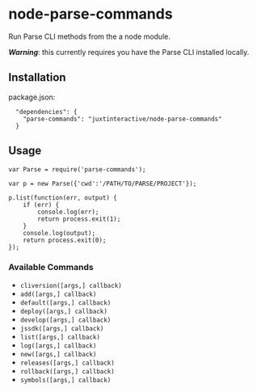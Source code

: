 node-parse-commands
===================

Run Parse CLI methods from the a node module.

__*Warning*__: this currently requires you have the Parse CLI installed locally.





Installation
------------
package.json:

```
  "dependencies": {
    "parse-commands": "juxtinteractive/node-parse-commands"
  }
```

Usage
------

```
var Parse = require('parse-commands');

var p = new Parse({'cwd':'/PATH/TO/PARSE/PROJECT'});

p.list(function(err, output) {
	if (err) {
		console.log(err);
		return process.exit(1);
	}
	console.log(output);
	return process.exit(0);
});
```


### Available Commands

- `cliversion([args,] callback)`
- `add([args,] callback)`
- `default([args,] callback)`
- `deploy([args,] callback)`
- `develop([args,] callback)`
- `jssdk([args,] callback)`
- `list([args,] callback)`
- `log([args,] callback)`
- `new([args,] callback)`
- `releases([args,] callback)`
- `rollback([args,] callback)`
- `symbols([args,] callback)`
